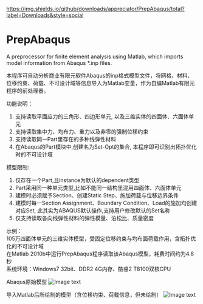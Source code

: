 https://img.shields.io/github/downloads/appreciator/PrepAbaqus/total?label=Downloads&style=social

# PrepAbaqus
A preprocessor for finite element analysis using Matlab, which imports model information from Abaqus *.inp files.

本程序可自动分析商业有限元软件Abaqus的inp格式模型文件，将网格、材料、位移约束、荷载、不可设计域等信息导入为Matlab变量，作为自编Matlab有限元程序的前处理器。

功能说明：
1. 支持读取平面应力的三角形、四边形单元, 以及三维实体的四面体、六面体单元
2. 支持读取集中力、均布力、重力以及非零的强制位移约束
3. 支持读取同一Part里存在的多种线弹性材料
4. 在Abaqus的Part模块中,创建名为Set-Opt的集合, 本程序即可识别出拓扑优化时的不可设计域

模型限制:
1. 仅存在一个Part,且instance为默认的dependent类型
2. Part采用同一种单元类型,比如不能同一结构里混用四面体、六面体单元
3. 建模时必须赋予Section、创建Static Step、施加荷载与位移边界条件
4. 建模时每一Section Assignment、Boundary Condition、Load的施加均创建对应Set, 此其实为ABAQUS默认操作,支持用户修改默认的Set名称
5. 仅支持读取各向线弹性材料的弹性模量、泊松比、质量密度

示例：</br>
105万四面体单元的三维实体模型，受固定位移约束与均布面荷载作用，含拓扑优化的不可设计域</br>
在Matlab 2010b中运行PrepAbaqus程序读取该Abaqus模型，耗费时间约为4.8秒</br>
系统环境：Windows7 32bit、DDR2 4G内存、酷睿2 T8100双核CPU</br>

Abaqus原始模型
![Image text](https://raw.githubusercontent.com/appreciator/PrepAbaqus/master/Examples/Example01_Abaqus.png)


导入Matlab后所绘制的模型（含位移约束、荷载信息，但未绘制）
![Image text](https://raw.githubusercontent.com/appreciator/PrepAbaqus/master/Examples/Example01_Matlab.png)
